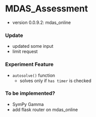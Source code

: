 # MDAS_Assessment

- version 0.0.9.2: mdas_online

### Update

- updated some input
- limit request

### Experiment Feature
- `autosolve()` function
    -  solves only if `has timer` is checked

### To be implemented? 
- SymPy Gamma
- add flask router on mdas_online